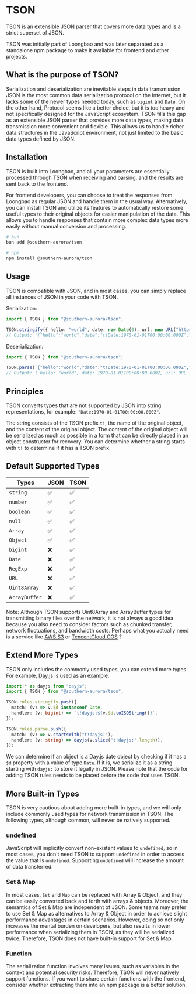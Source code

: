 # TSON

TSON is an extensible JSON parser that covers more data types and is a strict superset of JSON.

TSON was initially part of Loongbao and was later separated as a standalone npm package to make it available for frontend and other projects.

## What is the purpose of TSON?

Serialization and deserialization are inevitable steps in data transmission. JSON is the most common data serialization protocol on the Internet, but it lacks some of the newer types needed today, such as `bigint` and `Date`. On the other hand, Protocol seems like a better choice, but it is too heavy and not specifically designed for the JavaScript ecosystem. TSON fills this gap as an extensible JSON parser that provides more data types, making data transmission more convenient and flexible. This allows us to handle richer data structures in the JavaScript environment, not just limited to the basic data types defined by JSON.

## Installation

TSON is built into Loongbao, and all your parameters are essentially processed through TSON when receiving and parsing, and the results are sent back to the frontend.

For frontend developers, you can choose to treat the responses from Loongbao as regular JSON and handle them in the usual way. Alternatively, you can install TSON and utilize its features to automatically restore some useful types to their original objects for easier manipulation of the data. This allows you to handle responses that contain more complex data types more easily without manual conversion and processing.

```sh
# bun
bun add @southern-aurora/tson

# npm
npm install @southern-aurora/tson
```

## Usage

TSON is compatible with JSON, and in most cases, you can simply replace all instances of JSON in your code with TSON.

Serialization:

```ts
import { TSON } from "@southern-aurora/tson";

TSON.stringify({ hello: "world", date: new Date(0), url: new URL("https://example.com") });
// Output: '{"hello":"world","date":"t!Date:1970-01-01T00:00:00.000Z","url":"t!URL:https://example.com/"}'
```

Deserialization:

```ts
import { TSON } from "@southern-aurora/tson";

TSON.parse(`{"hello":"world","date":"t!Date:1970-01-01T00:00:00.000Z","url":"t!URL:https://example.com/"}`);
// Output: { hello: "world", date: 1970-01-01T00:00:00.000Z, url: URL {...} }
```

## Principles

TSON converts types that are not supported by JSON into string representations, for example: `"Date:1970-01-01T00:00:00.000Z"`.

The string consists of the TSON prefix `t!`, the name of the original object, and the content of the original object. The content of the original object will be serialized as much as possible in a form that can be directly placed in an object constructor for recovery. You can determine whether a string starts with `t!` to determine if it has a TSON prefix.

## Default Supported Types

| Types         | JSON | TSON |
| ------------- | ---- | ---- |
| `string`      | ✅   | ✅   |
| `number`      | ✅   | ✅   |
| `boolean`     | ✅   | ✅   |
| `null`        | ✅   | ✅   |
| `Array`       | ✅   | ✅   |
| `Object`      | ✅   | ✅   |
| `bigint`      | ❌   | ✅   |
| `Date`        | ❌   | ✅   |
| `RegExp`      | ❌   | ✅   |
| `URL`         | ❌   | ✅   |
| `Uint8Array`  | ❌   | ✅   |
| `ArrayBuffer` | ❌   | ✅   |

Note: Although TSON supports Uint8Array and ArrayBuffer types for transmitting binary files over the network, it is not always a good idea because you also need to consider factors such as chunked transfer, network fluctuations, and bandwidth costs. Perhaps what you actually need is a service like [AWS S3](https://aws.amazon.com/cli/) or [TencentCloud COS](https://cloud.tencent.com/product/cos) ?

## Extend More Types

TSON only includes the commonly used types, you can extend more types. For example, [Day.js](https://github.com/iamkun/dayjs) is used as an example.

```ts
import * as dayjs from "dayjs";
import { TSON } from "@southern-aurora/tson";

TSON.rules.stringify.push({
  match: (v) => v.$d instanceof Date,
  handler: (v: bigint) => `t!dayjs:${v.$d.toISOString()}`,
});

TSON.rules.parse.push({
  match: (v) => v.startsWith("t!dayjs:"),
  handler: (v: string) => dayjs(v.slice("t!dayjs:".length)),
});
```

We can determine if an object is a Day.js date object by checking if it has a `$d` property with a value of type `Date`. If it is, we serialize it as a string starting with `dayjs:` to store it legally in JSON. Please note that the code for adding TSON rules needs to be placed before the code that uses TSON.

## More Built-in Types

TSON is very cautious about adding more built-in types, and we will only include commonly used types for network transmission in TSON. The following types, although common, will never be natively supported.

### undefined

JavaScript will implicitly convert non-existent values to `undefined`, so in most cases, you don't need TSON to support `undefined` in order to access the value that is `undefined`. Supporting `undefined` will increase the amount of data transferred.

### Set & Map

In most cases, `Set` and `Map` can be replaced with Array & Object, and they can be easily converted back and forth with arrays & objects. Moreover, the semantics of Set & Map are independent of JSON. Some teams may prefer to use Set & Map as alternatives to Array & Object in order to achieve slight performance advantages in certain scenarios. However, doing so not only increases the mental burden on developers, but also results in lower performance when serializing them in TSON, as they will be serialized twice. Therefore, TSON does not have built-in support for Set & Map.

### Function

The serialization function involves many issues, such as variables in the context and potential security risks. Therefore, TSON will never natively support functions. If you want to share certain functions with the frontend, consider whether extracting them into an npm package is a better solution.
